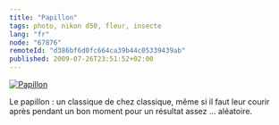 ```yaml
---
title: "Papillon"
tags: photo, nikon d50, fleur, insecte
lang: "fr"
node: "67876"
remoteId: "d386bf6d0fc664ca39b44c05339439ab"
published: 2009-07-26T23:51:52+02:00
---
```

<a href="/images/papillon.jpg"><img loading="lazy" src="/images/660x/papillon.jpg" alt="Papillon">
</a>

Le papillon : un classique de chez classique, même si il faut leur courir après pendant un bon moment pour un résultat assez ... aléatoire.

